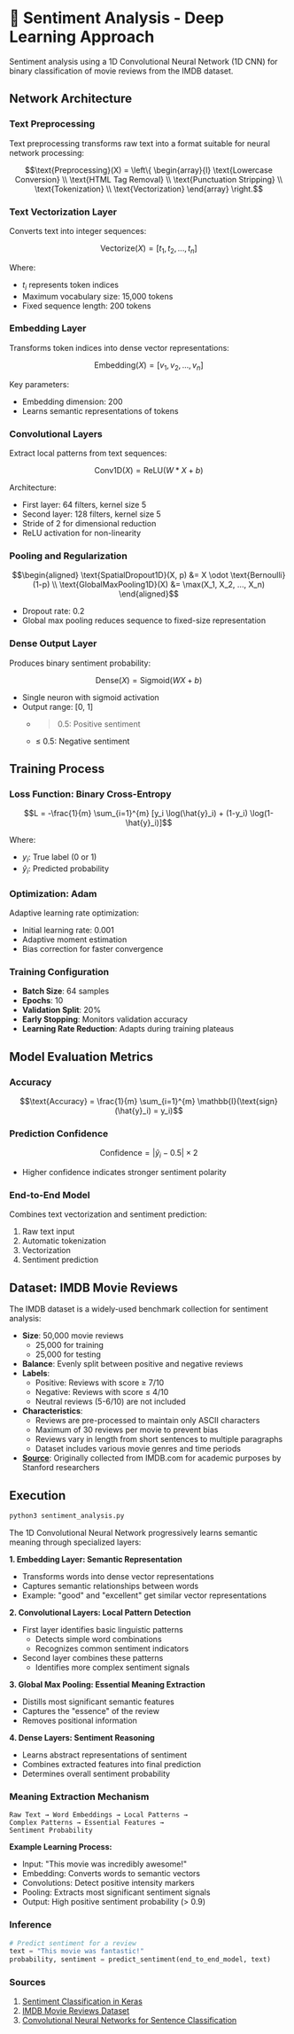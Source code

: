 # 🧠 Sentiment Analysis - Deep Learning Approach

Sentiment analysis using a 1D Convolutional Neural Network (1D CNN) for binary classification of movie reviews from the IMDB dataset.

## Network Architecture

### **Text Preprocessing**
Text preprocessing transforms raw text into a format suitable for neural network processing:

```math
\text{Preprocessing}(X) = \left\{
\begin{array}{l}
\text{Lowercase Conversion} \\
\text{HTML Tag Removal} \\
\text{Punctuation Stripping} \\
\text{Tokenization} \\
\text{Vectorization}
\end{array} \right.
```

### **Text Vectorization Layer**
Converts text into integer sequences:
```math
\text{Vectorize}(X) = [t_1, t_2, ..., t_n]
```
Where:
- $t_i$ represents token indices
- Maximum vocabulary size: 15,000 tokens
- Fixed sequence length: 200 tokens

### **Embedding Layer**
Transforms token indices into dense vector representations:
```math
\text{Embedding}(X) = [v_1, v_2, ..., v_n]
```
Key parameters:
- Embedding dimension: 200
- Learns semantic representations of tokens

### **Convolutional Layers**
Extract local patterns from text sequences:
```math
\text{Conv1D}(X) = \text{ReLU}(W * X + b)
```
Architecture:
- First layer: 64 filters, kernel size 5
- Second layer: 128 filters, kernel size 5
- Stride of 2 for dimensional reduction
- ReLU activation for non-linearity

### **Pooling and Regularization**
```math
\begin{aligned}
\text{SpatialDropout1D}(X, p) &= X \odot \text{Bernoulli}(1-p) \\
\text{GlobalMaxPooling1D}(X) &= \max(X_1, X_2, ..., X_n)
\end{aligned}
```
- Dropout rate: 0.2
- Global max pooling reduces sequence to fixed-size representation

### **Dense Output Layer**
Produces binary sentiment probability:
```math
\text{Dense}(X) = \text{Sigmoid}(WX + b)
```
- Single neuron with sigmoid activation
- Output range: [0, 1]
  - > 0.5: Positive sentiment
  - ≤ 0.5: Negative sentiment

## Training Process

### **Loss Function: Binary Cross-Entropy**
```math
L = -\frac{1}{m} \sum_{i=1}^{m} [y_i \log(\hat{y}_i) + (1-y_i) \log(1-\hat{y}_i)]
```
Where:
- $y_i$: True label (0 or 1)
- $\hat{y}_i$: Predicted probability

### **Optimization: Adam**
Adaptive learning rate optimization:
- Initial learning rate: 0.001
- Adaptive moment estimation
- Bias correction for faster convergence

### **Training Configuration**
- **Batch Size**: 64 samples
- **Epochs**: 10
- **Validation Split**: 20%
- **Early Stopping**: Monitors validation accuracy
- **Learning Rate Reduction**: Adapts during training plateaus

## Model Evaluation Metrics

### **Accuracy**
```math
\text{Accuracy} = \frac{1}{m} \sum_{i=1}^{m} \mathbb{I}(\text{sign}(\hat{y}_i) = y_i)
```

### **Prediction Confidence**
```math
\text{Confidence} = |\hat{y}_i - 0.5| \times 2
```
- Higher confidence indicates stronger sentiment polarity

### **End-to-End Model**
Combines text vectorization and sentiment prediction:
1. Raw text input
2. Automatic tokenization
3. Vectorization
4. Sentiment prediction

## Dataset: IMDB Movie Reviews

The IMDB dataset is a widely-used benchmark collection for sentiment analysis:

- **Size**: 50,000 movie reviews
  - 25,000 for training
  - 25,000 for testing
- **Balance**: Evenly split between positive and negative reviews
- **Labels**:
  - Positive: Reviews with score ≥ 7/10
  - Negative: Reviews with score ≤ 4/10
  - Neutral reviews (5-6/10) are not included
- **Characteristics**:
  - Reviews are pre-processed to maintain only ASCII characters
  - Maximum of 30 reviews per movie to prevent bias
  - Reviews vary in length from short sentences to multiple paragraphs
  - Dataset includes various movie genres and time periods
- **[Source](https://huggingface.co/datasets/stanfordnlp/imdb)**: Originally collected from IMDB.com for academic purposes by Stanford researchers


## Execution

```bash
python3 sentiment_analysis.py
```

The 1D Convolutional Neural Network progressively learns semantic meaning through specialized layers:

**1. Embedding Layer: Semantic Representation**
- Transforms words into dense vector representations
- Captures semantic relationships between words
- Example: "good" and "excellent" get similar vector representations

**2. Convolutional Layers: Local Pattern Detection**
- First layer identifies basic linguistic patterns
  - Detects simple word combinations
  - Recognizes common sentiment indicators
- Second layer combines these patterns
  - Identifies more complex sentiment signals

**3. Global Max Pooling: Essential Meaning Extraction**
- Distills most significant semantic features
- Captures the "essence" of the review
- Removes positional information

**4. Dense Layers: Sentiment Reasoning**
- Learns abstract representations of sentiment
- Combines extracted features into final prediction
- Determines overall sentiment probability

### Meaning Extraction Mechanism

```
Raw Text → Word Embeddings → Local Patterns → 
Complex Patterns → Essential Features → 
Sentiment Probability
```

**Example Learning Process:**
- Input: "This movie was incredibly awesome!"
- Embedding: Converts words to semantic vectors
- Convolutions: Detect positive intensity markers
- Pooling: Extracts most significant sentiment signals
- Output: High positive sentiment probability (> 0.9)



### Inference
```python
# Predict sentiment for a review
text = "This movie was fantastic!"
probability, sentiment = predict_sentiment(end_to_end_model, text)
```

### Sources

1. [Sentiment Classification in Keras](https://keras.io/examples/nlp/text_classification_from_scratch/)
2. [IMDB Movie Reviews Dataset](https://huggingface.co/datasets/stanfordnlp/imdb)
3. [Convolutional Neural Networks for Sentence Classification](https://arxiv.org/abs/1408.5882)